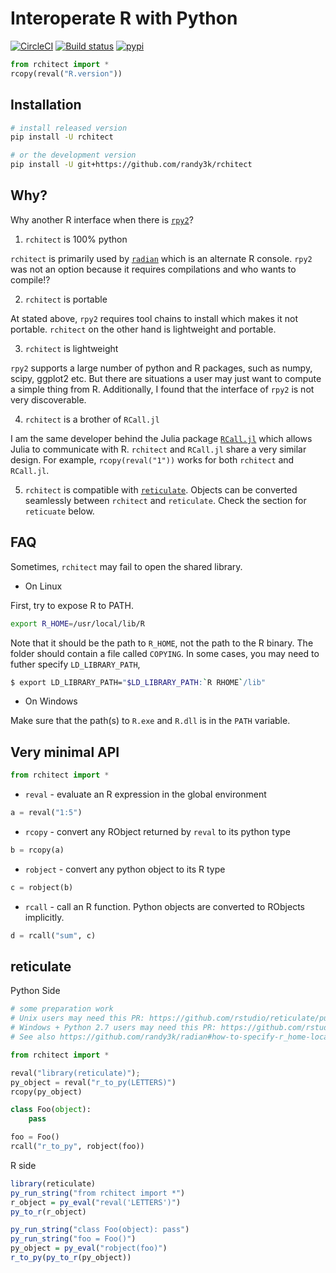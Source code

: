 # Interoperate R with Python

[![CircleCI](https://circleci.com/gh/randy3k/rchitect/tree/master.svg?style=shield)](https://circleci.com/gh/randy3k/rchitect/tree/master)
[![Build status](https://ci.appveyor.com/api/projects/status/4o9m8q61m755xc2a/branch/master?svg=true)](https://ci.appveyor.com/project/randy3k/rchitect/branch/master)
[![pypi](https://img.shields.io/pypi/v/rchitect.svg)](https://pypi.org/project/rchitect/)

```py
from rchitect import *
rcopy(reval("R.version"))
```

## Installation

```sh
# install released version
pip install -U rchitect

# or the development version
pip install -U git+https://github.com/randy3k/rchitect
```

## Why?

Why another R interface when there is [`rpy2`](https://rpy2.readthedocs.io/)?

1. `rchitect` is 100% python

`rchitect` is primarily used by [`radian`](https://github.com/randy3k/radian) which is an alternate R console. `rpy2` was not an option because it requires compilations and who wants to compile!?

2. `rchitect` is portable

At stated above, `rpy2` requires tool chains to install which makes it not portable. `rchitect` on the other hand is lightweight and portable.

3. `rchitect` is lightweight

`rpy2` supports a large number of python and R packages, such as numpy, scipy, ggplot2 etc. But there are situations a user may just want to compute a simple thing from R. Additionally, I found that the interface of `rpy2` is not very discoverable.

4. `rchitect` is a brother of `RCall.jl`

I am the same developer behind the Julia package [`RCall.jl`](https://github.com/JuliaInterop/RCall.jl) which allows Julia to communicate with R. `rchitect` and `RCall.jl` share a very similar design. For example, `rcopy(reval("1"))` works for both `rchitect` and `RCall.jl`.
 

5. `rchitect` is compatible with [`reticulate`](https://github.com/rstudio/reticulate). Objects can be converted seamlessly between `rchitect` and `reticulate`. Check the section for `reticuate` below.

## FAQ

Sometimes, `rchitect` may fail to open the shared library.

- On Linux

First, try to expose R to PATH.
```sh
export R_HOME=/usr/local/lib/R
```
Note that it should be the path to `R_HOME`, not the path to the R binary. The
folder should contain a file called `COPYING`. In some cases, you may need to
futher specify `LD_LIBRARY_PATH`,

```sh
$ export LD_LIBRARY_PATH="$LD_LIBRARY_PATH:`R RHOME`/lib"
```

- On Windows

Make sure that the path(s) to `R.exe` and `R.dll` is in the `PATH` variable.

## Very minimal API

```py
from rchitect import *
```

- `reval` - evaluate an R expression in the global environment

```py
a = reval("1:5")
```

- `rcopy` - convert any RObject returned by `reval` to its python type

```py
b = rcopy(a)
```

- `robject` - convert any python object to its R type

```py
c = robject(b)
```

- `rcall` - call an R function. Python objects are converted to RObjects implicitly.

```py
d = rcall("sum", c)
```


## reticulate

Python Side
```py
# some preparation work
# Unix users may need this PR: https://github.com/rstudio/reticulate/pull/279
# Windows + Python 2.7 users may need this PR: https://github.com/rstudio/reticulate/pull/335
# See also https://github.com/randy3k/radian#how-to-specify-r_home-location

from rchitect import *

reval("library(reticulate)");
py_object = reval("r_to_py(LETTERS)")
rcopy(py_object)

class Foo(object):
    pass

foo = Foo()
rcall("r_to_py", robject(foo))

```

R side
```r
library(reticulate)
py_run_string("from rchitect import *")
r_object = py_eval("reval('LETTERS')")
py_to_r(r_object)

py_run_string("class Foo(object): pass")
py_run_string("foo = Foo()")
py_object = py_eval("robject(foo)")
r_to_py(py_to_r(py_object))
```

